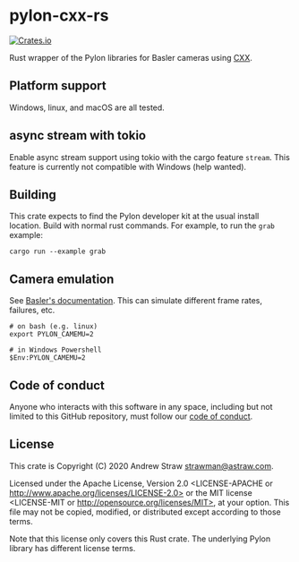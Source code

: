 # pylon-cxx-rs

[![Crates.io](https://img.shields.io/crates/v/pylon-cxx.svg)](https://crates.io/crates/pylon-cxx)

Rust wrapper of the Pylon libraries for Basler cameras using [CXX](https://crates.io/crates/cxx).

## Platform support

Windows, linux, and macOS are all tested.

## async stream with tokio

Enable async stream support using tokio with the cargo feature `stream`. This
feature is currently not compatible with Windows (help wanted).

## Building

This crate expects to find the Pylon developer kit at the usual install
location. Build with normal rust commands. For example, to run the `grab` example:

    cargo run --example grab

## Camera emulation

See [Basler's documentation](https://docs.baslerweb.com/camera-emulation.html). This can
simulate different frame rates, failures, etc.

```text
# on bash (e.g. linux)
export PYLON_CAMEMU=2
```

```text
# in Windows Powershell
$Env:PYLON_CAMEMU=2
```

## Code of conduct

Anyone who interacts with this software in any space, including but not limited
to this GitHub repository, must follow our [code of
conduct](code_of_conduct.md).

## License

This crate is Copyright (C) 2020 Andrew Straw <strawman@astraw.com>.

Licensed under the Apache License, Version 2.0 <LICENSE-APACHE or
http://www.apache.org/licenses/LICENSE-2.0> or the MIT license <LICENSE-MIT or
http://opensource.org/licenses/MIT>, at your option. This file may not be
copied, modified, or distributed except according to those terms.

Note that this license only covers this Rust crate. The underlying Pylon library
has different license terms.
